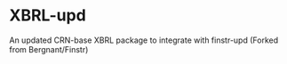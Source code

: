 # XBRL-upd
An updated CRN-base XBRL package to integrate with finstr-upd (Forked from Bergnant/Finstr)
